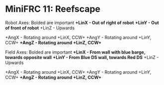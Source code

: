 # MiniFRC 11: Reefscape

Robot Axes: Bolded are important
**+LinX - Out of right of robot**
**+LinY - Out of front of robot**
+LinZ - Upwards

+AngX - Rotating around +LinX, CCW+
+AngY - Rotating around +LinY, CCW+
**+AngZ - Rotating around +LinZ, CCW+**


Field Axes: Bolded are important
**+LinX - From wall with blue barge, towards opposite wall**
**+LinY - From Blue DS wall, towards Red DS**
+LinZ - Upwards

+AngX - Rotating around +LinX, CCW+
+AngY - Rotating around +LinY, CCW+
**+AngZ - Rotating around +LinZ, CCW+**